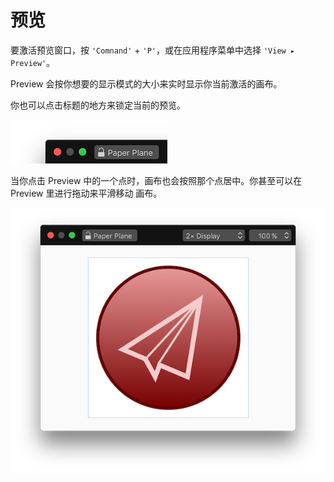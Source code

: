 # 预览

要激活预览窗口，按 `'Comnand'` + `'P'`，或在应用程序菜单中选择 `'View ▸ Preview'`。

Preview 会按你想要的显示模式的大小来实时显示你当前激活的画布。

你也可以点击标题的地方来锁定当前的预览。

![锁定](./images/lock.png)

当你点击 Preview 中的一个点时，画布也会按照那个点居中。你甚至可以在 Preview 里进行拖动来平滑移动 画布。

![预览](./images/preview.png)
